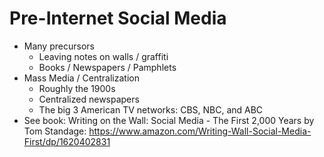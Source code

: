 # Pre-Internet Social Media
- Many precursors
  - Leaving notes on walls / graffiti
  - Books / Newspapers / Pamphlets
- Mass Media / Centralization
  - Roughly the 1900s
  - Centralized newspapers
  - The big 3 American TV networks:  CBS, NBC, and ABC
 - See book: Writing on the Wall: Social Media - The First 2,000 Years by Tom Standage: https://www.amazon.com/Writing-Wall-Social-Media-First/dp/1620402831
